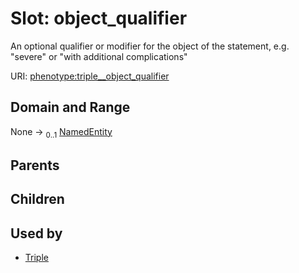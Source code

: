 
# Slot: object_qualifier


An optional qualifier or modifier for the object of the statement, e.g. "severe" or "with additional complications"

URI: [phenotype:triple__object_qualifier](http://w3id.org/ontogpt/phenotype/triple__object_qualifier)


## Domain and Range

None &#8594;  <sub>0..1</sub> [NamedEntity](NamedEntity.md)

## Parents


## Children


## Used by

 * [Triple](Triple.md)
